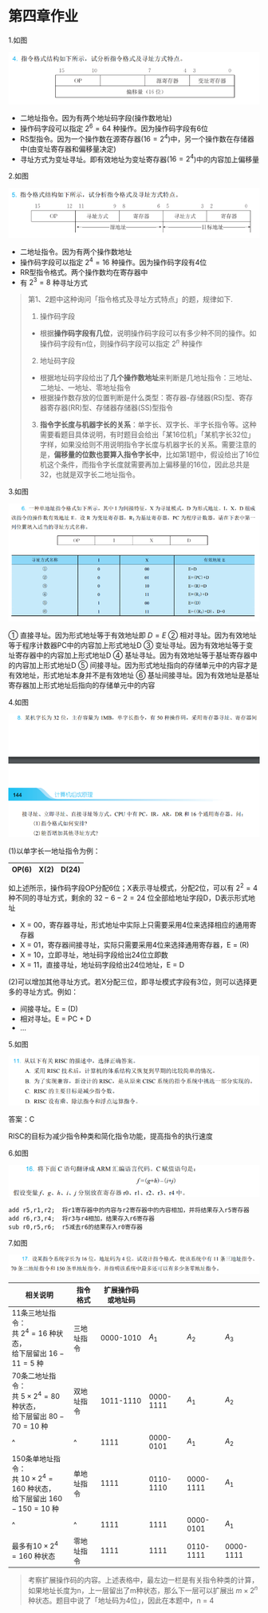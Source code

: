 # 第四章作业

1.如图

![第4题](images/2023-01-15-10-55-34.png)

* 二地址指令。因为有两个地址码字段(操作数地址)
* 操作码字段可以指定 $2^6 = 64$ 种操作。因为操作码字段有6位
* RS型指令。因为一个操作数在源寄存器($16 = 2^4$)中，另一个操作数在存储器中(由变址寄存器和偏移量决定)
* 寻址方式为变址寻址。即有效地址为变址寄存器($16 = 2^4$)中的内容加上偏移量

2.如图

![第5题](images/2023-01-15-11-04-20.png)

* 二地址指令。因为有两个操作数地址
* 操作码字段可以指定 $2^4 = 16$ 种操作。因为操作码字段有4位
* RR型指令格式。两个操作数均在寄存器中
* 有 $2^3 = 8$ 种寻址方式

> 第1、2题中这种询问「指令格式及寻址方式特点」的题，规律如下.
> 1. 操作码字段
> * 根据**操作码字段有几位**，说明操作码字段可以有多少种不同的操作。如操作码字段有n位，则操作码字段可以指定 $2^n$ 种操作
> 2. 地址码字段
> * 根据地址码字段给出了**几个操作数地址**来判断是几地址指令：三地址、二地址、一地址、零地址指令
> * 根据操作数存放的位置判断是什么类型：寄存器-存储器(RS)型、寄存器寄存器(RR)型、存储器存储器(SS)型指令
> 3. **指令字长度与机器字长的关系**：单字长、双字长、半字长指令等。这种需要看题目具体说明，有时题目会给出「某16位机」「某机字长32位」字样，如果没给则不用说明指令字长度与机器字长的关系。需要注意的是，**偏移量的位数也要算入指令字长中**，比如第1题中，假设给出了16位机这个条件，而指令字长度就需要再加上偏移量的16位，因此总共是32，也就是双字长二地址指令。

3.如图

![第6题](images/![第6题](images/2023-01-15-11-14-08.png).png)

① 直接寻址。因为形式地址等于有效地址即 $D = E$ 
② 相对寻址。因为有效地址等于程序计数器PC中的内容加上形式地址D
③ 变址寻址。因为有效地址等于变址寄存器中的内容加上形式地址D
④ 基址寻址。因为有效地址等于基址寄存器中的内容加上形式地址D
⑤ 间接寻址。因为形式地址指向的存储单元中的内容才是有效地址，形式地址本身并不是有效地址
⑥ 基址间接寻址。因为有效地址是基址寄存器加上形式地址后指向的存储单元中的内容

4.如图

![第8题](images/2023-01-15-11-35-09.png)

(1)以单字长一地址指令为例：

| OP(6) | X(2) | D(24) |
| ----- | ---- | ----- |

如上述所示，操作码字段OP分配6位；X表示寻址模式，分配2位，可以有 $2^2 = 4$ 种不同的寻址方式，剩余的 $32 - 6 - 2 = 24$ 位全部给地址字段D，D表示形式地址

* X = 00，寄存器寻址，形式地址中实际上只需要采用4位来选择相应的通用寄存器
* X = 01，寄存器间接寻址，实际只需要采用4位来选择通用寄存器，E = (R)
* X = 10，立即寻址，地址码字段给出24位立即数
* X = 11，直接寻址，地址码字段给出24位地址，E = D

(2)可以增加其他寻址方式。若X分配三位，即寻址模式字段有3位，则可以选择更多的寻址方式。例如：
* 间接寻址。E = (D)
* 相对寻址。E = PC + D
* ...

5.如图

![第11题](images/2023-01-15-12-14-45.png)

答案：C

RISC的目标为减少指令种类和简化指令功能，提高指令的执行速度

6.如图

![第16题](images/2023-01-15-12-20-59.png)

``` armasm
add r5,r1,r2;  将r1寄存器中的内容与r2寄存器中的内容相加，并将结果存入r5寄存器
add r6,r3,r4;  将r3与r4相加，结果存入r6寄存器
sub r0,r5,r6;  r5减去r6的结果存入r0寄存器
```

7.如图

![第17题](images/2023-01-15-12-29-26.png)

| 相关说明                                                                                   | 指令格式   | 扩展操作码或地址码 |           |           |           |
| ------------------------------------------------------------------------------------------ | ---------- | ------------------ | --------- | --------- | --------- |
| 11条三地址指令：<br>共 $2^4 = 16$ 种状态，<br>给下层留出 $16 -11 = 5$ 种                   | 三地址指令 | 0000-1010          | $A_1$     | $A_2$     | $A_3$     |
| 70条二地址指令：<br> 共 $5 \times 2^4 = 80$ 种状态，<br> 给下层留出 $80 - 70 = 10$ 种      | 双地址指令 | 1011-1110          | 0000-1111 | $A_1$     | $A_2$     |
| ^                                                                                          | ^          | 1111               | 0000-0101 | $A_1$     | $A_2$     |
| 150条单地址指令：<br> 共 $10 \times 2^4 = 160$ 种状态，<br> 给下层留出 $160 - 150 = 10$ 种 | 单地址指令 | 1111               | 0110-1110 | 0000-1111 | $A_1$     |
| ^                                                                                          | ^          | 1111               | 1111      | 0000-0101 | $A_1$     |
| 最多有$10 \times 2^4 = 160$ 种状态                                                         | 零地址指令 | 1111               | 1111      | 0110-1111 | 0000-1111 |

> 考察扩展操作码的内容。上述表格中，最左边一栏是有关指令种类的计算，如果地址长度为n，上一层留出了m种状态，那么下一层可以扩展出 $m \times 2^n$ 种状态。题目中说了「地址码为4位」，因此在本题中，n = 4